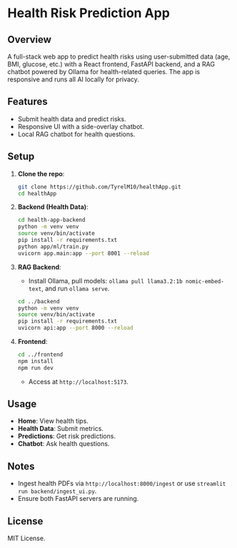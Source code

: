 # Health Risk Prediction App

## Overview

A full-stack web app to predict health risks using user-submitted data (age, BMI, glucose, etc.) with a React frontend, FastAPI backend, and a RAG chatbot powered by Ollama for health-related queries. The app is responsive and runs all AI locally for privacy.

## Features

- Submit health data and predict risks.
- Responsive UI with a side-overlay chatbot.
- Local RAG chatbot for health questions.

## Setup

1. **Clone the repo**:

   ```bash
   git clone https://github.com/TyrelM10/healthApp.git
   cd healthApp
   ```

2. **Backend (Health Data)**:

   ```bash
   cd health-app-backend
   python -m venv venv
   source venv/bin/activate
   pip install -r requirements.txt
   python app/ml/train.py
   uvicorn app.main:app --port 8001 --reload
   ```

3. **RAG Backend**:

   - Install Ollama, pull models: `ollama pull llama3.2:1b nomic-embed-text`, and run `ollama serve`.

   ```bash
   cd ../backend
   python -m venv venv
   source venv/bin/activate
   pip install -r requirements.txt
   uvicorn api:app --port 8000 --reload
   ```

4. **Frontend**:

   ```bash
   cd ../frontend
   npm install
   npm run dev
   ```

   - Access at `http://localhost:5173`.

## Usage

- **Home**: View health tips.
- **Health Data**: Submit metrics.
- **Predictions**: Get risk predictions.
- **Chatbot**: Ask health questions.

## Notes

- Ingest health PDFs via `http://localhost:8000/ingest` or use `streamlit run backend/ingest_ui.py`.
- Ensure both FastAPI servers are running.

## License

MIT License.